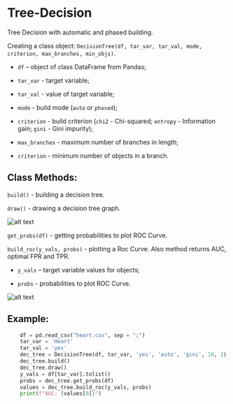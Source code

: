 # Tree-Decision
Tree Decision with automatic and phased building.

Creating a class object: `DecisionTree(df, tar_var, tar_val, mode, criterion, max_branches, min_objs)`.

  * `df` – object of class DataFrame from Pandas;

  * `tar_var` - target variable;

  * `tar_val` - value of target variable;
  
  * `mode` - build mode (`auto` or `phased`);
  
  * `criterion` - build criterion (`chi2` - Chi-squared; `entropy` - Information gain; `gini` - Gini impurity);
  
  * `max_branches` - maximum number of branches in length;
  
  * `criterion` - minimum number of objects in a branch.
  
 ## Class Methods:
  
`build()` - building a decision tree.
  
`draw()` - drawing a decision tree graph.
  
![alt text](https://sun9-12.userapi.com/impg/GQ7PrtBeTn4WD4tpJtLFMXO5dTNMomQUtKdxPg/PPYW8lZn-H8.jpg?size=2560x1023&quality=96&sign=de6ed80e0c120b36f0dea0680524a9e0&type=album)

`get_probs(df)` - getting probabilities to plot ROC Curve.

`build_roc(y_vals, probs)` - plotting a Roc Curve. Also method returns AUC, optimal FPR and TPR.

  * `y_vals` – target variable values for objects;

  * `probs` - probabilities to plot ROC Curve.

![alt text](https://sun9-72.userapi.com/impg/4UEpH-Bm9HLWn5zF2-7o7AmnjLq1gnK-Q4SBUg/cLyTRcpQdYI.jpg?size=394x278&quality=96&sign=289e6aff91f0eb76d9195577a861a8fd&type=album)

## Example:

```py
    df = pd.read_csv("heart.csv", sep = ";")
    tar_var = 'Heart'
    tar_val = 'yes'
    dec_tree = DecisionTree(df, tar_var, 'yes', 'auto', 'gini', 10, 1)
    dec_tree.build()
    dec_tree.draw()
    y_vals = df[tar_var].tolist()
    probs = dec_tree.get_probs(df)
    values = dec_tree.build_roc(y_vals, probs)
    print(f"AUC: {values[0]}")
```
